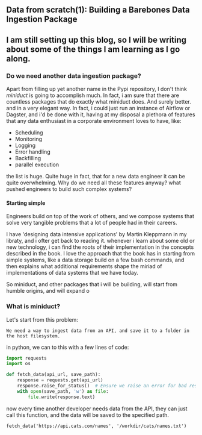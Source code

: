 ## Data from scratch(1): Building a Barebones Data Ingestion Package

I am still setting up this blog, so I will be writing about some of the things I am learning as I go along.
---

### Do we need another data ingestion package?

Apart from filling up yet another name in the Pypi repository, I don't think *miniduct* is going to accomplish much. In fact, i am sure that there are countless packages that do exactly what miniduct does. And surely better. and in a very elegant way. In fact, i could just run an instance of Airflow or Dagster, and i'd be done with it, having at my disposal a plethora of features that any data enthusiast in a corporate environment loves to have, like:

- Scheduling
- Monitoring
- Logging
- Error handling
- Backfilling
- parallel execution

the list is huge. Quite huge in fact, that for a new data engineer it can be quite overwhelming. Why do we need all these features anyway? what pushed engineers to build such complex systems?

#### Starting simple

Engineers build on top of the work of others, and we compose systems that solve very tangible problems that a lot of people had in their careers. 

I have 'designing data intensive applications' by Martin Kleppmann in my libraty, and i ofter get back to reading it. whenever i learn about some old or new technology, i can find the roots of their implementation in the concepts described in the book. I love the approach that the book has in starting from simple systems, like a data storage build on a few bash commands, and then explains what additional requirements shape the miriad of implementations of data systems that we have today.

So miniduct, and other packages that i will be building, will start from humble origins, and will expand o

### What is miniduct?

Let's start from this problem:

```
We need a way to ingest data from an API, and save it to a folder in the host filesystem.
```

in python, we can to this with a few lines of code:

```python
import requests
import os

def fetch_data(api_url, save_path):
    response = requests.get(api_url)
    response.raise_for_status()  # Ensure we raise an error for bad responses
    with open(save_path, 'w') as file:
        file.write(response.text)

```

now every time another developer needs data from the API, they can just call this function, and the data will be saved to the specified path.

```
fetch_data('https://api.cats.com/names', '/workdir/cats/names.txt')
```

